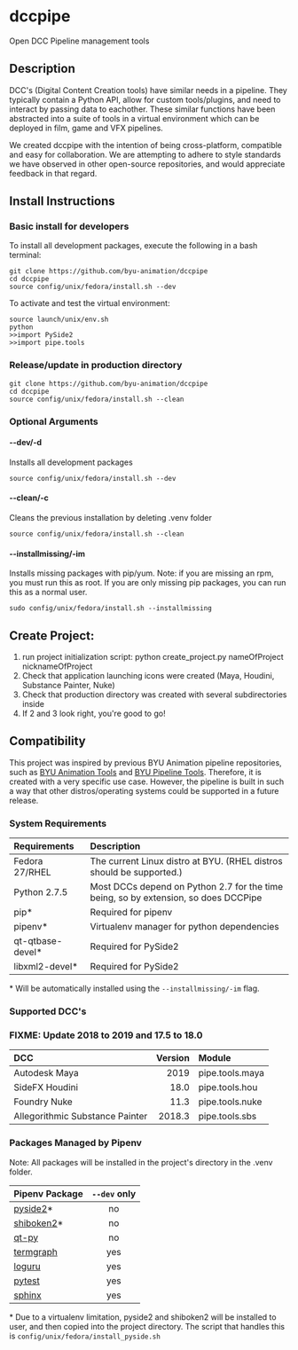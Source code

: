 # dccpipe
Open DCC Pipeline management tools

## Description
DCC's (Digital Content Creation tools) have similar needs in a pipeline. They typically contain a Python API, allow for custom tools/plugins, and need to interact by passing data to eachother. These similar functions have been abstracted into a suite of tools in a virtual environment which can be deployed in film, game and VFX pipelines.

We created dccpipe with the intention of being cross-platform, compatible and easy for collaboration. We are attempting to adhere to style standards we have observed in other open-source repositories, and would appreciate feedback in that regard.

## Install Instructions
### Basic install for developers
To install all development packages, execute the following in a bash terminal:
```
git clone https://github.com/byu-animation/dccpipe
cd dccpipe
source config/unix/fedora/install.sh --dev
```
To activate and test the virtual environment:
```
source launch/unix/env.sh
python
>>import PySide2
>>import pipe.tools
```

### Release/update in production directory
```
git clone https://github.com/byu-animation/dccpipe
cd dccpipe
source config/unix/fedora/install.sh --clean
```

### Optional Arguments
#### --dev/-d
Installs all development packages
```
source config/unix/fedora/install.sh --dev
```

#### --clean/-c
Cleans the previous installation by deleting .venv folder
```
source config/unix/fedora/install.sh --clean
```

#### --installmissing/-im
Installs missing packages with pip/yum. Note: if you are missing an rpm, you must run this as root. If you are only missing pip packages, you can run this as a normal user.
```
sudo config/unix/fedora/install.sh --installmissing
```

## Create Project:
1. run project initialization script:
    python create_project.py nameOfProject nicknameOfProject
2. Check that application launching icons were created (Maya, Houdini, Substance Painter, Nuke)
3. Check that production directory was created with several subdirectories inside
4. If 2 and 3 look right, you're good to go!


## Compatibility
This project was inspired by previous BYU Animation pipeline repositories, such as [BYU Animation Tools](https://github.com/byu-animation/byu-animation-tools) and [BYU Pipeline Tools](https://github.com/byu-animation/byu-pipeline-tools). Therefore, it is created with a very specific use case. However, the pipeline is built in such a way that other distros/operating systems could be supported in a future release.

### System Requirements

| Requirements    | Description                                                                         |
|:----------------|:------------------------------------------------------------------------------------|
| Fedora 27/RHEL  | The current Linux distro at BYU. (RHEL distros should be supported.)                |
| Python 2.7.5    | Most DCCs depend on Python 2.7 for the time being, so by extension, so does DCCPipe |
| pip*            | Required for pipenv                                                                 |
| pipenv*         | Virtualenv manager for python dependencies                                          |                                 
| qt-qtbase-devel*| Required for PySide2                                                                |
| libxml2-devel*  | Required for PySide2                                                                |

\* Will be automatically installed using the `--installmissing/-im` flag.

### Supported DCC's
### FIXME: Update 2018 to 2019 and 17.5 to 18.0

| DCC                             | Version | Module          |
|:--------------------------------|--------:|:----------------|
| Autodesk Maya                   | 2019    | pipe.tools.maya |
| SideFX Houdini                  | 18.0    | pipe.tools.hou  |
| Foundry Nuke                    | 11.3    | pipe.tools.nuke |
| Allegorithmic Substance Painter | 2018.3  | pipe.tools.sbs  |

### Packages Managed by Pipenv
Note: All packages will be installed in the project's directory in the .venv folder.

| Pipenv Package | `--dev` only |
|:---------------|:----------:|
| [pyside2](https://pypi.org/project/PySide2/)*      | no |
| [shiboken2](https://pypi.org/project/shiboken2/)*  | no |
| [qt-py](https://github.com/mottosso/Qt.py)         | no |
| [termgraph](https://github.com/mkaz/termgraph)     | yes |
| [loguru](https://github.com/Delgan/loguru)         | yes |
| [pytest](https://github.com/pytest-dev/pytest)     | yes |
| [sphinx](https://github.com/sphinx-doc/sphinx)     | yes |

\* Due to a virtualenv limitation, pyside2 and shiboken2 will be installed to user, and then copied into the project directory. The script that handles this is `config/unix/fedora/install_pyside.sh`
